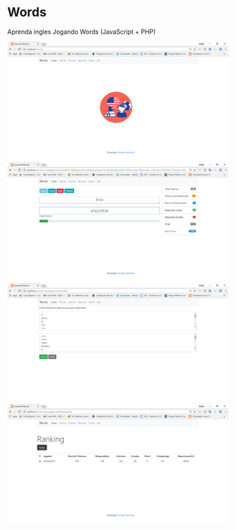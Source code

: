 # Words
Aprenda ingles Jogando Words (JavaScript + PHP)

<html>
    <body>
        <img src="https://github.com/sergiosalomao/Words/blob/master/screenshots/screen1.png">
        <br>
        <img src="https://github.com/sergiosalomao/Words/blob/master/screenshots/screen2.png">
        <br>
        <img src="https://github.com/sergiosalomao/Words/blob/master/screenshots/screen3.png">
        <br>
        <img src="https://github.com/sergiosalomao/Words/blob/master/screenshots/screen4.png">
        <br>
    </body>
</html>

